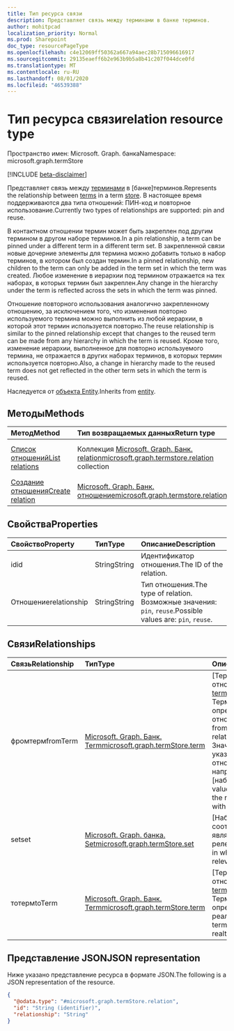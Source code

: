 ```yaml
---
title: Тип ресурса связи
description: Представляет связь между терминами в банке терминов.
author: mohitpcad
localization_priority: Normal
ms.prod: Sharepoint
doc_type: resourcePageType
ms.openlocfilehash: c4e12069ff50362a667a94aec28b715096616917
ms.sourcegitcommit: 29135eaeff6b2e963b9b5a8b41c207f044dce0fd
ms.translationtype: MT
ms.contentlocale: ru-RU
ms.lasthandoff: 08/01/2020
ms.locfileid: "46539388"
---
```

# <a name="relation-resource-type"></a><span data-ttu-id="28564-103">Тип ресурса связи</span><span class="sxs-lookup"><span data-stu-id="28564-103">relation resource type</span></span>

<span data-ttu-id="28564-104">Пространство имен: Microsoft. Graph. банка</span><span class="sxs-lookup"><span data-stu-id="28564-104">Namespace: microsoft.graph.termStore</span></span>

[!INCLUDE [beta-disclaimer](../../includes/beta-disclaimer.md)]

<span data-ttu-id="28564-105">Представляет связь между [терминами](../resources/termstore-term.md) в [банке]терминов.</span><span class="sxs-lookup"><span data-stu-id="28564-105">Represents the relationship between [terms](../resources/termstore-term.md) in a term [store].</span></span> <span data-ttu-id="28564-106">В настоящее время поддерживаются два типа отношений: ПИН-код и повторное использование.</span><span class="sxs-lookup"><span data-stu-id="28564-106">Currently two types of relationships are supported: pin and reuse.</span></span> 

<span data-ttu-id="28564-107">В контактном отношении термин может быть закреплен под другим термином в другом наборе терминов.</span><span class="sxs-lookup"><span data-stu-id="28564-107">In a pin relationship, a term can be pinned under a different term in a different term set.</span></span> <span data-ttu-id="28564-108">В закрепленной связи новые дочерние элементы для термина можно добавить только в набор терминов, в котором был создан термин.</span><span class="sxs-lookup"><span data-stu-id="28564-108">In a pinned relationship, new children to the term can only be added in the term set in which the term was created.</span></span> <span data-ttu-id="28564-109">Любое изменение в иерархии под термином отражается на тех наборах, в которых термин был закреплен.</span><span class="sxs-lookup"><span data-stu-id="28564-109">Any change in the hierarchy under the term is reflected across the sets in which the term was pinned.</span></span> 

<span data-ttu-id="28564-110">Отношение повторного использования аналогично закрепленному отношению, за исключением того, что изменения повторно используемого термина можно выполнить из любой иерархии, в которой этот термин используется повторно.</span><span class="sxs-lookup"><span data-stu-id="28564-110">The reuse relationship is similar to the pinned relationship except that changes to the reused term can be made from any hierarchy in which the term is reused.</span></span> <span data-ttu-id="28564-111">Кроме того, изменение иерархии, выполненное для повторно используемого термина, не отражается в других наборах терминов, в которых термин используется повторно.</span><span class="sxs-lookup"><span data-stu-id="28564-111">Also, a change in hierarchy made to the reused term does not get reflected in the other term sets in which the term is reused.</span></span>

<span data-ttu-id="28564-112">Наследуется от [объекта Entity](../resources/entity.md).</span><span class="sxs-lookup"><span data-stu-id="28564-112">Inherits from [entity](../resources/entity.md).</span></span>

## <a name="methods"></a><span data-ttu-id="28564-113">Методы</span><span class="sxs-lookup"><span data-stu-id="28564-113">Methods</span></span>
|<span data-ttu-id="28564-114">Метод</span><span class="sxs-lookup"><span data-stu-id="28564-114">Method</span></span>|<span data-ttu-id="28564-115">Тип возвращаемых данных</span><span class="sxs-lookup"><span data-stu-id="28564-115">Return type</span></span>|<span data-ttu-id="28564-116">Описание</span><span class="sxs-lookup"><span data-stu-id="28564-116">Description</span></span>|
|:---|:---|:---|
|[<span data-ttu-id="28564-117">Список отношений</span><span class="sxs-lookup"><span data-stu-id="28564-117">List relations</span></span>](../api/termstore-term-list-relations.md)|<span data-ttu-id="28564-118">Коллекция [Microsoft. Graph. Банк. relation](../resources/termstore-relation.md)</span><span class="sxs-lookup"><span data-stu-id="28564-118">[microsoft.graph.termstore.relation](../resources/termstore-relation.md) collection</span></span>|<span data-ttu-id="28564-119">Получение списка объектов **relation** .</span><span class="sxs-lookup"><span data-stu-id="28564-119">Retrieve a list of **relation** objects.</span></span>|
|[<span data-ttu-id="28564-120">Создание отношения</span><span class="sxs-lookup"><span data-stu-id="28564-120">Create relation</span></span>](../api/termstore-relation-post.md)|[<span data-ttu-id="28564-121">Microsoft. Graph. Банк. отношение</span><span class="sxs-lookup"><span data-stu-id="28564-121">microsoft.graph.termstore.relation</span></span>](../resources/termstore-relation.md)|<span data-ttu-id="28564-122">Создание объекта **связи** .</span><span class="sxs-lookup"><span data-stu-id="28564-122">Create a new **relation** object.</span></span>|


## <a name="properties"></a><span data-ttu-id="28564-123">Свойства</span><span class="sxs-lookup"><span data-stu-id="28564-123">Properties</span></span>
|<span data-ttu-id="28564-124">Свойство</span><span class="sxs-lookup"><span data-stu-id="28564-124">Property</span></span>|<span data-ttu-id="28564-125">Тип</span><span class="sxs-lookup"><span data-stu-id="28564-125">Type</span></span>|<span data-ttu-id="28564-126">Описание</span><span class="sxs-lookup"><span data-stu-id="28564-126">Description</span></span>|
|:---|:---|:---|
|<span data-ttu-id="28564-127">id</span><span class="sxs-lookup"><span data-stu-id="28564-127">id</span></span>|<span data-ttu-id="28564-128">String</span><span class="sxs-lookup"><span data-stu-id="28564-128">String</span></span>|<span data-ttu-id="28564-129">Идентификатор отношения.</span><span class="sxs-lookup"><span data-stu-id="28564-129">The ID of the relation.</span></span>|
|<span data-ttu-id="28564-130">Отношение</span><span class="sxs-lookup"><span data-stu-id="28564-130">relationship</span></span>|<span data-ttu-id="28564-131">String</span><span class="sxs-lookup"><span data-stu-id="28564-131">String</span></span>|<span data-ttu-id="28564-132">Тип отношения.</span><span class="sxs-lookup"><span data-stu-id="28564-132">The type of relation.</span></span> <span data-ttu-id="28564-133">Возможные значения: `pin`, `reuse`.</span><span class="sxs-lookup"><span data-stu-id="28564-133">Possible values are: `pin`, `reuse`.</span></span>|

## <a name="relationships"></a><span data-ttu-id="28564-134">Связи</span><span class="sxs-lookup"><span data-stu-id="28564-134">Relationships</span></span>
|<span data-ttu-id="28564-135">Связь</span><span class="sxs-lookup"><span data-stu-id="28564-135">Relationship</span></span>|<span data-ttu-id="28564-136">Тип</span><span class="sxs-lookup"><span data-stu-id="28564-136">Type</span></span>|<span data-ttu-id="28564-137">Описание</span><span class="sxs-lookup"><span data-stu-id="28564-137">Description</span></span>|
|:---|:---|:---|
|<span data-ttu-id="28564-138">фромтерм</span><span class="sxs-lookup"><span data-stu-id="28564-138">fromTerm</span></span>|[<span data-ttu-id="28564-139">Microsoft. Graph. Банк. Term</span><span class="sxs-lookup"><span data-stu-id="28564-139">microsoft.graph.termStore.term</span></span>](../resources/termstore-term.md)|<span data-ttu-id="28564-140">[Термин] "от" отношения.</span><span class="sxs-lookup"><span data-stu-id="28564-140">The from [term] of the relation.</span></span> <span data-ttu-id="28564-141">Термин, в котором определено отношение.</span><span class="sxs-lookup"><span data-stu-id="28564-141">The term from which the relationship is defined.</span></span> <span data-ttu-id="28564-142">Значение NULL указывает на то, что отношение напрямую с [набором].</span><span class="sxs-lookup"><span data-stu-id="28564-142">A null value would indicate the relation is directly with the [set].</span></span> |
|<span data-ttu-id="28564-143">set</span><span class="sxs-lookup"><span data-stu-id="28564-143">set</span></span>|[<span data-ttu-id="28564-144">Microsoft. Graph. банка. Set</span><span class="sxs-lookup"><span data-stu-id="28564-144">microsoft.graph.termStore.set</span></span>](../resources/termstore-set.md)|<span data-ttu-id="28564-145">[Набор] , в котором соотношение является релевантным.</span><span class="sxs-lookup"><span data-stu-id="28564-145">The [set] in which the relation is relevant.</span></span>|
|<span data-ttu-id="28564-146">тотерм</span><span class="sxs-lookup"><span data-stu-id="28564-146">toTerm</span></span>|[<span data-ttu-id="28564-147">Microsoft. Graph. Банк. Term</span><span class="sxs-lookup"><span data-stu-id="28564-147">microsoft.graph.termStore.term</span></span>](../resources/termstore-term.md)|<span data-ttu-id="28564-148">[Термин] "Кому" отношения.</span><span class="sxs-lookup"><span data-stu-id="28564-148">The to [term] of the relation.</span></span> <span data-ttu-id="28564-149">Термин, для которого определен реалтионшип.</span><span class="sxs-lookup"><span data-stu-id="28564-149">The term to which the realtionship is defined.</span></span>|

## <a name="json-representation"></a><span data-ttu-id="28564-150">Представление JSON</span><span class="sxs-lookup"><span data-stu-id="28564-150">JSON representation</span></span>
<span data-ttu-id="28564-151">Ниже указано представление ресурса в формате JSON.</span><span class="sxs-lookup"><span data-stu-id="28564-151">The following is a JSON representation of the resource.</span></span>
<!-- {
  "blockType": "resource",
  "keyProperty": "id",
  "@odata.type": "microsoft.graph.termStore.relation",
  "baseType": "microsoft.graph.entity",
  "openType": false
}
-->
``` json
{
  "@odata.type": "#microsoft.graph.termStore.relation",
  "id": "String (identifier)",
  "relationship": "String"
}
```

[microsoft.graph.termStore.term]: termstore-term.md
[microsoft.graph.termStore.set]: termstore-set.md
[microsoft.graph.termStore.relations]: termstore-relation.md
[microsoft.graph.termStore.relation]: termstore-relation.md
[восстановлен]: ../resources/termstore-store.md
[store]: ../resources/termstore-store.md
[банком]: ../resources/termstore-term.md
[term]: ../resources/termstore-term.md
[set]: ../resources/termstore-set.md

<!--
{
  "type": "#page.annotation",
  "description": "TermRelation is the entity for mapping relations between different terms",
  "keywords": "termRelation,facet,resource",
  "section": "documentation",
  "tocPath": "TermRelation",
  "tocBookmarks": {
    "Resources/termStore.relation": "#"
  },
  "suppressions": []
}
-->
